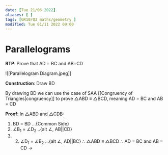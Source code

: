 ```yaml
---
date: [Tue 21/06 2022]
aliases: [ ]
tags: [GR10/Q3 maths/geometry ]
modified: Tue 01/11 2022 09:00
---
```

# Parallelograms
**RTP**: Prove that AD = BC and AB=CD

![[Parallelogram Diagram.jpeg]]

**Construction**: Draw BD

By drawing BD we can use the case of SAA [[Congruency of Triangles|congruency]] to prove △ABD ≡ △BCD, meaning AD = BC and AB = CD

**Proof**: In △ABD and △CDB:
1. BD = BD …{Common Side}
2. ∠B<sub>1</sub> = ∠D<sub>2</sub> ..{alt ∠, AB||CD}
3. 2. ∠D<sub>1</sub> = ∠B<sub>2</sub> …{alt ∠, AD||BC}
∴ △ABD ≡ △BCD
∴ AD = BC and AB = CD →